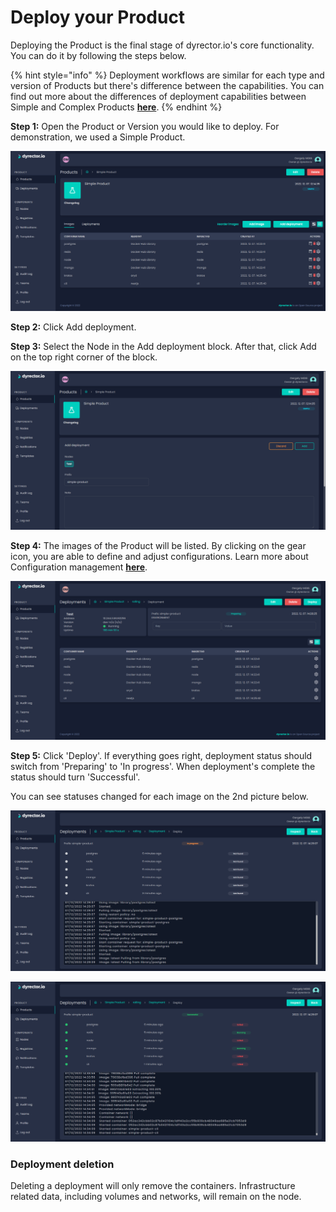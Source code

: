 # Deploy your Product

Deploying the Product is the final stage of dyrector.io's core functionality. You can do it by following the steps below.

{% hint style="info" %}
Deployment workflows are similar for each type and version of Products but there's difference between the capabilities. You can find out more about the differences of deployment capabilities between Simple and Complex Products [**here**](../get-started/components.md#deployment).
{% endhint %}

**Step 1:** Open the Product or Version you would like to deploy. For demonstration, we used a Simple Product.

![](../.gitbook/assets/dyrector-io-deployment-01.png)

**Step 2:** Click Add deployment.

**Step 3:** Select the Node in the Add deployment block. After that, click Add on the top right corner of the block.

![](../.gitbook/assets/dyrector-io-deployment-02.png)

**Step 4:** The images of the Product will be listed. By clicking on the gear icon, you are able to define and adjust configurations. Learn more about Configuration management [**here**](../features/configuration-management.md).

![](../.gitbook/assets/dyrector-io-deployment-03.png)

**Step 5:** Click 'Deploy'. If everything goes right, deployment status should switch from 'Preparing' to 'In progress'. When deployment's complete the status should turn 'Successful'.

You can see statuses changed for each image on the 2nd picture below.

![](../.gitbook/assets/dyrector-io-deployment-04.png)

![](../.gitbook/assets/dyrector-io-deployment-06.png)

### Deployment deletion

Deleting a deployment will only remove the containers. Infrastructure related data, including volumes and networks, will remain on the node.
